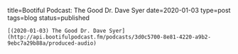 
title=Bootiful Podcast: The Good Dr. Dave Syer
date=2020-01-03
type=post
tags=blog
status=published
~~~~~~
[(2020-01-03) The Good Dr. Dave Syer](http://api.bootifulpodcast.fm/podcasts/3d0c5700-8e81-4220-a9b2-9ebc7a29b88a/produced-audio) 
            